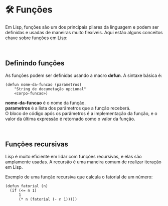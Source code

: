 # 🛠 Funções
Em Lisp, funções são um dos principais pilares da linguagem e podem ser definidas e usadas de maneiras muito flexíveis. Aqui estão alguns conceitos chave sobre funções em Lisp:

<br>

## Definindo funções
As funções podem ser definidas usando a macro **defun**. A sintaxe básica é:
```
(defun nome-da-funcao (parametros)
    "String de documetação opcional"
    <corpo-funcao>)
```

**nome-da-funcao** é o nome da função. <br>
**parametros** é a lista dos parâmetros que a função receberá. <br>
O bloco de código após os parâmetros é a implementação da função, e o valor da última expressão é retornado como o valor da função.

<br>

## Funções recursivas
Lisp é muito eficiente em lidar com funções recursivas, e elas são amplamente usadas. A recursão é uma maneira comum de realizar iteração em Lisp.

Exemplo de uma função recursiva que calcula o fatorial de um número:
```
(defun fatorial (n)
  (if (<= n 1)
      1
      (* n (fatorial (- n 1)))))
```